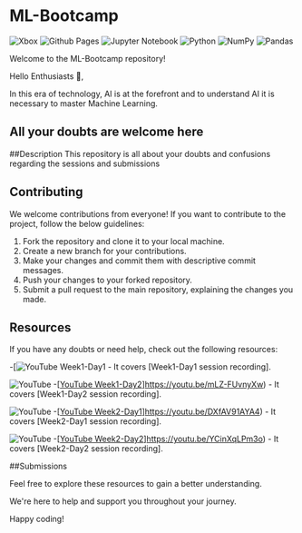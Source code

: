 # ML-Bootcamp

![Xbox](https://img.shields.io/badge/xbox-%23107C10.svg?style=for-the-badge&logo=xbox&logoColor=white)  ![Github Pages](https://img.shields.io/badge/github%20pages-121013?style=for-the-badge&logo=github&logoColor=white)  ![Jupyter Notebook](https://img.shields.io/badge/jupyter-%23FA0F00.svg?style=for-the-badge&logo=jupyter&logoColor=white)  ![Python](https://img.shields.io/badge/python-3670A0?style=for-the-badge&logo=python&logoColor=ffdd54) ![NumPy](https://img.shields.io/badge/numpy-%23013243.svg?style=for-the-badge&logo=numpy&logoColor=white)  ![Pandas](https://img.shields.io/badge/pandas-%23150458.svg?style=for-the-badge&logo=pandas&logoColor=white)


Welcome to the ML-Bootcamp repository!

Hello Enthusiasts 👋,

In this era of technology, AI is at the forefront and to understand AI it is necessary to master Machine Learning.

## All your doubts are welcome here

##Description
This repository is all about your doubts and confusions regarding the sessions and submissions

## Contributing

We welcome contributions from everyone! If you want to contribute to the project, follow the below guidelines:

1. Fork the repository and clone it to your local machine.
2. Create a new branch for your contributions.
3. Make your changes and commit them with descriptive commit messages.
4. Push your changes to your forked repository.
5. Submit a pull request to the main repository, explaining the changes you made.


## Resources

If you have any doubts or need help, check out the following resources:

-[![YouTube Week1-Day1]((https://img.shields.io/badge/YouTube-%23FF0000.svg?style=for-the-badge&logo=YouTube&logoColor=white)]https://youtu.be/AiBwKS5yNC4) - It covers [Week1-Day1 session recording].


![YouTube](https://img.shields.io/badge/YouTube-%23FF0000.svg?style=for-the-badge&logo=YouTube&logoColor=white)  -[[YouTube Week1-Day2](https://www.freepnglogos.com/pics/youtube-logo-png)]https://youtu.be/mLZ-FUvnyXw) - It covers [Week1-Day2 session recording].


![YouTube](https://img.shields.io/badge/YouTube-%23FF0000.svg?style=for-the-badge&logo=YouTube&logoColor=white)  -[[YouTube Week2-Day1](https://www.freepnglogos.com/pics/youtube-logo-png)]https://youtu.be/DXfAV91AYA4) - It covers [Week2-Day1 session recording].


![YouTube](https://img.shields.io/badge/YouTube-%23FF0000.svg?style=for-the-badge&logo=YouTube&logoColor=white)  -[[YouTube Week2-Day2](https://www.freepnglogos.com/pics/youtube-logo-png)]https://youtu.be/YCinXqLPm3o) - It covers [Week2-Day2 session recording].


##Submissions 




Feel free to explore these resources to gain a better understanding.

We're here to help and support you throughout your journey.


Happy coding!










